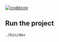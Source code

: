 [![codecov](https://codecov.io/gh/jensen/blogster/branch/main/graph/badge.svg?token=BZFSARECL1)](https://codecov.io/gh/jensen/blogster)

## Run the project

```sh
./bin/dev
```
